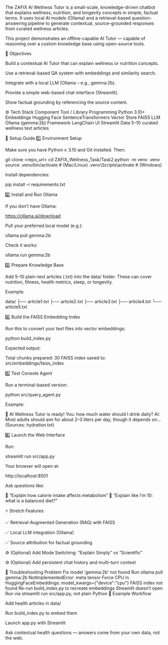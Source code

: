 The ZAFIX AI Wellness Tutor is a small-scale, knowledge-driven chatbot that explains wellness, nutrition, and longevity concepts in simple, factual terms.
It uses local AI models (Ollama) and a retrieval-based question-answering pipeline to generate contextual, source-grounded responses from curated wellness articles.

This project demonstrates an offline-capable AI Tutor — capable of reasoning over a custom knowledge base using open-source tools.

🎯 Objectives

Build a contextual AI Tutor that can explain wellness or nutrition concepts.

Use a retrieval-based QA system with embeddings and similarity search.

Integrate with a local LLM (Ollama – e.g., gemma:2b).

Provide a simple web-based chat interface (Streamlit).

Show factual grounding by referencing the source content.

⚙️ Tech Stack
Component	Tool / Library
Programming	Python 3.10+
Embeddings	Hugging Face SentenceTransformers
Vector Store	FAISS
LLM	Ollama (gemma:2b)
Framework	LangChain
UI	Streamlit
Data	5–10 curated wellness text articles


🧰 Setup Guide
1️⃣ Environment Setup

Make sure you have Python ≥ 3.10 and Git installed. Then:

git clone <repo_url>
cd ZAFIX_Wellness_Task/Task2
python -m venv .venv
source .venv/bin/activate      # (Mac/Linux)
.venv\Scripts\activate         # (Windows)


Install dependencies:

pip install -r requirements.txt

2️⃣ Install and Run Ollama

If you don’t have Ollama:

https://ollama.ai/download


Pull your preferred local model (e.g.):

ollama pull gemma:2b


Check it works:

ollama run gemma:2b

3️⃣ Prepare Knowledge Base

Add 5–10 plain-text articles (.txt) into the data/ folder.
These can cover nutrition, fitness, health metrics, sleep, or longevity.

Example:

data/
├── article1.txt
├── article2.txt
├── article3.txt
├── article4.txt
└── article5.txt

4️⃣ Build the FAISS Embedding Index

Run this to convert your text files into vector embeddings:

python build_index.py


Expected output:

Total chunks prepared: 30
FAISS index saved to: src/embeddings/faiss_index

5️⃣ Test Console Agent

Run a terminal-based version:

python src/query_agent.py


Example:

🤖 AI Wellness Tutor is ready!
You: how much water should I drink daily?
AI: Most adults should aim for about 2–3 liters per day, though it depends on...
(Sources: hydration.txt)

6️⃣ Launch the Web Interface

Run:

streamlit run src/app.py


Your browser will open at:

http://localhost:8501


Ask questions like:

💬 “Explain how calorie intake affects metabolism”
💬 “Explain like I’m 10: what is a balanced diet?”

⚡ Stretch Features

✅ Retrieval-Augmented Generation (RAG) with FAISS

✅ Local LLM integration (Ollama)

✅ Source attribution for factual grounding

⚙️ (Optional) Add Mode Switching: “Explain Simply” vs “Scientific”

⚙️ (Optional) Add persistent chat history and multi-turn context

🧩 Troubleshooting
Problem	Fix
model 'gemma:2b' not found	Run ollama pull gemma:2b
NotImplementedError: meta tensor	Force CPU in HuggingFaceEmbeddings: model_kwargs={"device":"cpu"}
FAISS index not found	Re-run build_index.py to recreate embeddings
Streamlit doesn’t open	Run via streamlit run src/app.py, not plain Python
🧠 Example Workflow

Add health articles in data/

Run build_index.py to embed them

Launch app.py with Streamlit

Ask contextual health questions — answers come from your own data, not the web.